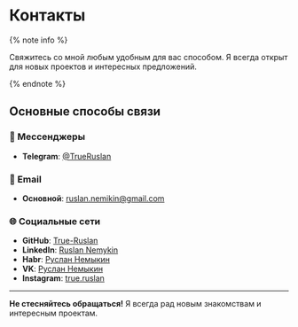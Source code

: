 # Контакты

{% note info %}

Свяжитесь со мной любым удобным для вас способом. Я всегда открыт для новых проектов и интересных предложений.

{% endnote %}

## Основные способы связи

### 💬 Мессенджеры

- **Telegram**: [@TrueRuslan](https://t.me/TrueRuslan)

### 📧 Email

- **Основной**: ruslan.nemikin@gmail.com

### 🌐 Социальные сети

- **GitHub**: [True-Ruslan](https://github.com/True-Ruslan)
- **LinkedIn**: [Ruslan Nemykin](https://linkedin.com/in/trueruslan)
- **Habr**: [Руслан Немыкин](https://habr.com/ru/users/TrueRuslan/)
- **VK**: [Руслан Немыкин](https://vk.com/trueruslan)
- **Instagram**: [true.ruslan](https://instagram.com/true.ruslan)

---

**Не стесняйтесь обращаться!** Я всегда рад новым знакомствам и интересным проектам.
